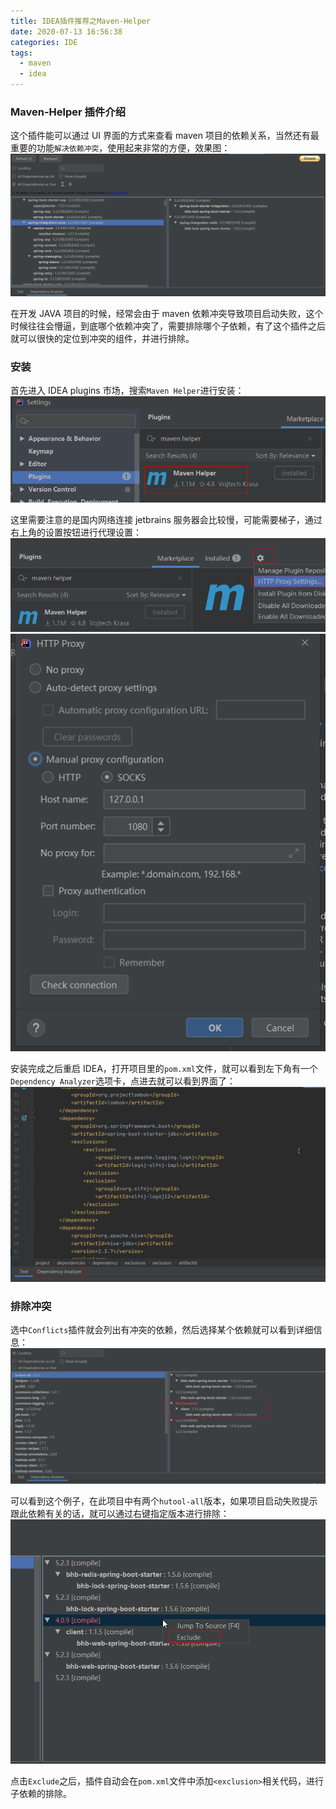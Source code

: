 ```yaml
---
title: IDEA插件推荐之Maven-Helper
date: 2020-07-13 16:56:38
categories: IDE
tags:
  - maven
  - idea
---
```


### Maven-Helper 插件介绍

这个插件能可以通过 UI 界面的方式来查看 maven 项目的依赖关系，当然还有最重要的功能`解决依赖冲突`，使用起来非常的方便，效果图：
![](idea-maven-helper-plugin/2020-07-20-12-01-29.png)

在开发 JAVA 项目的时候，经常会由于 maven 依赖冲突导致项目启动失败，这个时候往往会懵逼，到底哪个依赖冲突了，需要排除哪个子依赖，有了这个插件之后就可以很快的定位到冲突的组件，并进行排除。

<!--more-->

### 安装

首先进入 IDEA plugins 市场，搜索`Maven Helper`进行安装：
![](idea-maven-helper-plugin/2020-07-20-12-08-12.png)

这里需要注意的是国内网络连接 jetbrains 服务器会比较慢，可能需要梯子，通过右上角的设置按钮进行代理设置：
![](idea-maven-helper-plugin/2020-07-20-12-08-56.png)
![](idea-maven-helper-plugin/2020-07-20-12-09-11.png)

安装完成之后重启 IDEA，打开项目里的`pom.xml`文件，就可以看到左下角有一个`Dependency Analyzer`选项卡，点进去就可以看到界面了：
![](idea-maven-helper-plugin/2020-07-20-12-10-20.png)

### 排除冲突

选中`Conflicts`插件就会列出有冲突的依赖，然后选择某个依赖就可以看到详细信息：
![](idea-maven-helper-plugin/2020-07-20-12-13-41.png)

可以看到这个例子，在此项目中有两个`hutool-all`版本，如果项目启动失败提示跟此依赖有关的话，就可以通过右键指定版本进行排除：
![](idea-maven-helper-plugin/2020-07-20-12-15-25.png)

点击`Exclude`之后，插件自动会在`pom.xml`文件中添加`<exclusion>`相关代码，进行子依赖的排除。


